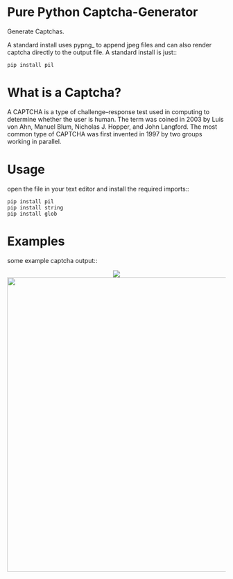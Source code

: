 Pure Python Captcha-Generator
=============================

Generate Captchas.

A standard install uses pypng_ to append jpeg files and can also render captcha directly to the output file. A standard install is just::

    pip install pil

What is a Captcha?
==================

A CAPTCHA is a type of challenge–response test used in computing to determine whether the user is human. 
The term was coined in 2003 by Luis von Ahn, Manuel Blum, Nicholas J. Hopper, and John Langford. 
The most common type of CAPTCHA was first invented in 1997 by two groups working in parallel.

Usage
=====

open the file in your text editor and install the required imports::

    pip install pil
    pip install string 
    pip install glob
    
Examples
=====

some example captcha output::
<p align="center">
    <img src="https://media.discordapp.net/attachments/1031742204575748107/1032068464539603064/unknown.png"/>
    </br>
    <img src="https://media.discordapp.net/attachments/1031742204575748107/1032068464887746653/unknown.png" width="677px"/>
</p>
